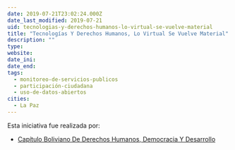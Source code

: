 ```yaml
---
date: 2019-07-21T23:02:24.000Z
date_last_modified: 2019-07-21
uid: tecnologias-y-derechos-humanos-lo-virtual-se-vuelve-material
title: "Tecnologías Y Derechos Humanos, Lo Virtual Se Vuelve Material"
description: ""
type: 
website: 
date_ini: 
date_end: 
tags:
  - monitoreo-de-servicios-publicos
  - participación-ciudadana
  - uso-de-datos-abiertos
cities: 
  - La Paz
---
```


Esta iniciativa fue realizada por:

- [Capítulo Boliviano De Derechos Humanos, Democracia Y Desarrollo](/i/capitulo-boliviano-de-derechos-humanos-democracia-y-desarrollo.html)

